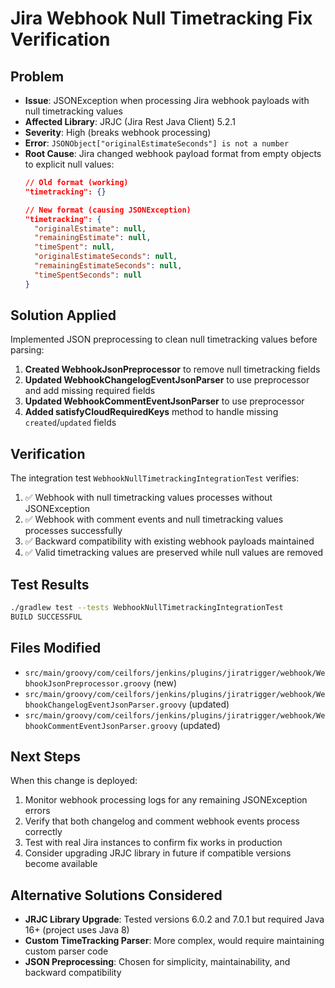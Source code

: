 # Jira Webhook Null Timetracking Fix Verification

## Problem
- **Issue**: JSONException when processing Jira webhook payloads with null timetracking values
- **Affected Library**: JRJC (Jira Rest Java Client) 5.2.1
- **Severity**: High (breaks webhook processing)
- **Error**: `JSONObject["originalEstimateSeconds"] is not a number`
- **Root Cause**: Jira changed webhook payload format from empty objects to explicit null values:
  ```json
  // Old format (working)
  "timetracking": {}
  
  // New format (causing JSONException)
  "timetracking": {
    "originalEstimate": null,
    "remainingEstimate": null,
    "timeSpent": null,
    "originalEstimateSeconds": null,
    "remainingEstimateSeconds": null,
    "timeSpentSeconds": null
  }
  ```

## Solution Applied
Implemented JSON preprocessing to clean null timetracking values before parsing:

1. **Created WebhookJsonPreprocessor** to remove null timetracking fields
2. **Updated WebhookChangelogEventJsonParser** to use preprocessor and add missing required fields
3. **Updated WebhookCommentEventJsonParser** to use preprocessor
4. **Added satisfyCloudRequiredKeys** method to handle missing `created`/`updated` fields

## Verification
The integration test `WebhookNullTimetrackingIntegrationTest` verifies:
1. ✅ Webhook with null timetracking values processes without JSONException
2. ✅ Webhook with comment events and null timetracking values processes successfully
3. ✅ Backward compatibility with existing webhook payloads maintained
4. ✅ Valid timetracking values are preserved while null values are removed

## Test Results
```bash
./gradlew test --tests WebhookNullTimetrackingIntegrationTest
BUILD SUCCESSFUL
```

## Files Modified
- `src/main/groovy/com/ceilfors/jenkins/plugins/jiratrigger/webhook/WebhookJsonPreprocessor.groovy` (new)
- `src/main/groovy/com/ceilfors/jenkins/plugins/jiratrigger/webhook/WebhookChangelogEventJsonParser.groovy` (updated)
- `src/main/groovy/com/ceilfors/jenkins/plugins/jiratrigger/webhook/WebhookCommentEventJsonParser.groovy` (updated)

## Next Steps
When this change is deployed:
1. Monitor webhook processing logs for any remaining JSONException errors
2. Verify that both changelog and comment webhook events process correctly
3. Test with real Jira instances to confirm fix works in production
4. Consider upgrading JRJC library in future if compatible versions become available

## Alternative Solutions Considered
- **JRJC Library Upgrade**: Tested versions 6.0.2 and 7.0.1 but required Java 16+ (project uses Java 8)
- **Custom TimeTracking Parser**: More complex, would require maintaining custom parser code
- **JSON Preprocessing**: Chosen for simplicity, maintainability, and backward compatibility 